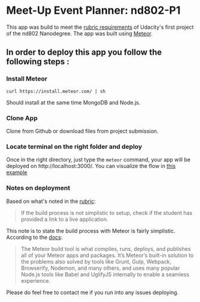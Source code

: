 # Meet-Up Event Planner: nd802-P1

This app was build to meet the [rubric requirements](https://review.udacity.com/#!/rubrics/109/view) of Udacity's first project of the nd802 Nanodegree. The app was built using [Meteor](https://www.meteor.com/). 


## In order to deploy this app you follow the following steps :

### Install Meteor
`curl https://install.meteor.com/ | sh`

Should install at the same time MongoDB and Node.js.

### Clone App

Clone from Github or download files from project submission. 

### Locate terminal on the right folder and deploy

Once in the right directory, just type the `meteor` command, your app will be deployed on http://localhost:3000/. You can visualize the flow in [this example](https://www.meteor.com/tutorials/blaze/creating-an-app)

### Notes on deployment 

Based on what's noted in the [rubric](https://review.udacity.com/#!/rubrics/109/view): 

> If the build process is not simplistic to setup, check if the student has provided a link to a live application.

This note is to state the build process with Meteor is fairly simplistic. According to the [docs](https://guide.meteor.com/build-tool.html): 

> The Meteor build tool is what compiles, runs, deploys, and publishes all of your Meteor apps and packages. It’s Meteor’s built-in solution to the problems also solved by tools like Grunt, Gulp, Webpack, Browserify, Nodemon, and many others, and uses many popular Node.js tools like Babel and UglifyJS internally to enable a seamless experience.

Please do feel free to contact me if you run into any issues deploying. 
